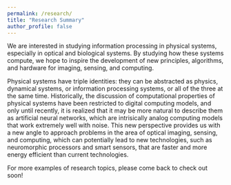 ```yaml
---
permalink: /research/
title: "Research Summary"
author_profile: false
---
```


We are interested in studying information processing in physical systems, especially in optical and biological systems. By studying how these systems compute, we hope to inspire the development of new principles, algorithms, and hardware for imaging, sensing, and computing.

Physical systems have triple identities: they can be abstracted as physics, dynamical systems, or information processing systems, or all of the three at the same time. Historically, the discussion of computational properties of physical systems have been restricted to digital computing models, and only until recently, it is realized that it may be more natural to describe them as artificial neural networks, which are intrisically analog computing models that work extremely well with noise. This new perspective provides us with a new angle to approach problems in the area of optical imaging, sensing, and computing, which can potentially lead to new technologies, such as neuromorphic processors and smart sensors, that are faster and more energy efficient than current technologies.

For more examples of research topics, please come back to check out soon!